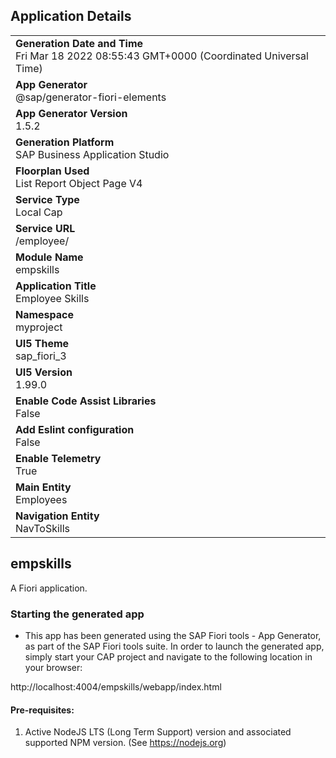 ## Application Details
|               |
| ------------- |
|**Generation Date and Time**<br>Fri Mar 18 2022 08:55:43 GMT+0000 (Coordinated Universal Time)|
|**App Generator**<br>@sap/generator-fiori-elements|
|**App Generator Version**<br>1.5.2|
|**Generation Platform**<br>SAP Business Application Studio|
|**Floorplan Used**<br>List Report Object Page V4|
|**Service Type**<br>Local Cap|
|**Service URL**<br>/employee/
|**Module Name**<br>empskills|
|**Application Title**<br>Employee Skills|
|**Namespace**<br>myproject|
|**UI5 Theme**<br>sap_fiori_3|
|**UI5 Version**<br>1.99.0|
|**Enable Code Assist Libraries**<br>False|
|**Add Eslint configuration**<br>False|
|**Enable Telemetry**<br>True|
|**Main Entity**<br>Employees|
|**Navigation Entity**<br>NavToSkills|

## empskills

A Fiori application.

### Starting the generated app

-   This app has been generated using the SAP Fiori tools - App Generator, as part of the SAP Fiori tools suite.  In order to launch the generated app, simply start your CAP project and navigate to the following location in your browser:

http://localhost:4004/empskills/webapp/index.html

#### Pre-requisites:

1. Active NodeJS LTS (Long Term Support) version and associated supported NPM version.  (See https://nodejs.org)


